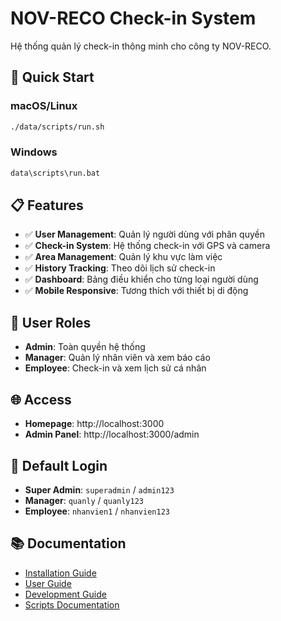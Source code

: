 # NOV-RECO Check-in System

Hệ thống quản lý check-in thông minh cho công ty NOV-RECO.

## 🚀 Quick Start

### macOS/Linux
```bash
./data/scripts/run.sh
```

### Windows
```cmd
data\scripts\run.bat
```

## 📋 Features

- ✅ **User Management**: Quản lý người dùng với phân quyền
- ✅ **Check-in System**: Hệ thống check-in với GPS và camera
- ✅ **Area Management**: Quản lý khu vực làm việc
- ✅ **History Tracking**: Theo dõi lịch sử check-in
- ✅ **Dashboard**: Bảng điều khiển cho từng loại người dùng
- ✅ **Mobile Responsive**: Tương thích với thiết bị di động

## 🎯 User Roles

- **Admin**: Toàn quyền hệ thống
- **Manager**: Quản lý nhân viên và xem báo cáo
- **Employee**: Check-in và xem lịch sử cá nhân

## 🌐 Access

- **Homepage**: http://localhost:3000
- **Admin Panel**: http://localhost:3000/admin

## 🔑 Default Login

- **Super Admin**: `superadmin` / `admin123`
- **Manager**: `quanly` / `quanly123`
- **Employee**: `nhanvien1` / `nhanvien123`

## 📚 Documentation

- [Installation Guide](INSTALLATION.md)
- [User Guide](USER_GUIDE.md)
- [Development Guide](DEVELOPMENT.md)
- [Scripts Documentation](SCRIPTS.md)
